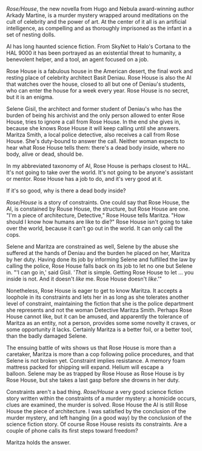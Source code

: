 *Rose/House*, the new novella from Hugo and Nebula award-winning author Arkady Martine, is a murder mystery wrapped around meditations on the cult of celebrity and the power of art. At the center of it all is an artificial intelligence, as compelling and as thoroughly imprisoned as the infant in a set of nesting dolls. 

AI has long haunted science fiction. From SkyNet to Halo's Cortana to the HAL 9000 it has been portrayed as an existential threat to humanity, a benevolent helper, and a tool, an agent focused on a job.

Rose House is a fabulous house in the American desert, the final work and resting place of celebrity architect Basit Deniau. Rose House is also the AI that watches over the house, closed to all but one of Deniau's students, who can enter the house for a week every year. Rose House is no secret, but it is an enigma.

Selene Gisil, the architect and former student of Deniau's who has the burden of being his archivist and the only person allowed to enter Rose House, tries to ignore a call from Rose House. In the end she gives in, because she knows Rose House it will keep calling until she answers.  Maritza Smith, a local police detective, also receives a call from Rose House. She's duty-bound to answer the call. Neither woman expects to hear what Rose House tells them: there's a dead body inside, where no body, alive or dead, should be.

In my abbreviated taxonomy of AI, Rose House is perhaps closest to HAL. It's not going to take over the world. It's not going to be anyone's assistant or mentor. Rose House has a job to do, and it's very good at it. 

If it's so good, why is there a dead body inside?

*Rose/House* is a story of constraints. One could say that Rose House, the AI, is constained by Rouse House, the structure, but Rose House are one. "I'm a piece of architecture, Detective," Rose House tells Maritza. "How should I know how humans are like to die?" Rose House isn't going to take over the world, because it can't go out in the world. It can only call the cops.

Selene and Maritza are constrained as well, Selene by the abuse she suffered at the hands of Deniau and the burden he placed on her, Maritza by her duty. Having done its job by informing Selene and fulfilled the law by calling the police, Rose House falls back on its job to let no one but Selene in. "'I can go in,' said Gisil. '*That* is simple. Getting Rose House to let … you inside is not. And it doesn't *like* me. Rose House doesn't *like*.'"

Nonetheless, Rose House is eager to get to know Maritza. It accepts a loophole in its constraints and lets her in as long as she tolerates another level of constraint, maintaining the fiction that she is the police department she represents and not the woman Detective Maritza Smith. Perhaps Rose House cannot like, but it can be amused, and apparently the tolerance of Maritza as an entity, not a person, provides some some novelty it craves, or some opportunity it lacks. Certainly Maritza is a better foil, or a better tool, than the badly damaged Selene. 

The ensuing battle of wits shows us that Rose House is more than a caretaker, Maritza is more than a cop following police procedures, and that Selene is not broken yet. Constraint implies resistance. A memory foam mattress packed for shipping will expand. Helium will escape a balloon. Selene may be as trapped by Rose House as Rose House is by Rose House, but she takes a last gasp before she drowns in her duty.

Constraints aren't a bad thing. *Rose/House* a very good science fiction story written within the constraints of a murder mystery: a homicide occurs, clues are examined, the murder is solved. Rose House the AI is still Rose House the piece of architecture. I was satisfied by the conclusion of the murder mystery, and left hanging (in a good way) by the conclusion of the science fiction story. Of course Rose House resists its constraints. Are a couple of phone calls its first steps toward freedom?

Maritza holds the answer.
